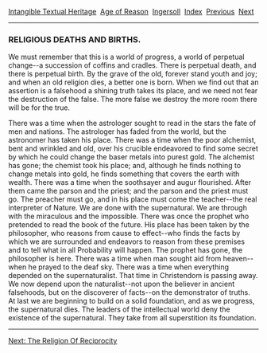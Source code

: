 [Intangible Textual Heritage](../../../index)  [Age of
Reason](../../index)  [Ingersoll](../index)  [Index](index) 
[Previous](i0138)  [Next](i0140) 

------------------------------------------------------------------------

### RELIGIOUS DEATHS AND BIRTHS.

We must remember that this is a world of progress, a world of perpetual
change--a succession of coffins and cradles. There is perpetual death,
and there is perpetual birth. By the grave of the old, forever stand
youth and joy; and when an old religion dies, a better one is born. When
we find out that an assertion is a falsehood a shining truth takes its
place, and we need not fear the destruction of the false. The more false
we destroy the more room there will be for the true.

There was a time when the astrologer sought to read in the stars the
fate of men and nations. The astrologer has faded from the world, but
the astronomer has taken his place. There was a time when the poor
alchemist, bent and wrinkled and old, over his crucible endeavored to
find some secret by which he could change the baser metals into purest
gold. The alchemist has gone; the chemist took his place; and, although
he finds nothing to change metals into gold, he finds something that
covers the earth with wealth. There was a time when the soothsayer and
augur flourished. After them came the parson and the priest; and the
parson and the priest must go. The preacher must go, and in his place
must come the teacher--the real interpreter of Nature. We are done with
the supernatural. We are through with the miraculous and the impossible.
There was once the prophet who pretended to read the book of the future.
His place has been taken by the philosopher, who reasons from cause to
effect--who finds the facts by which we are surrounded and endeavors to
reason from these premises and to tell what in all Probability will
happen. The prophet has gone, the philosopher is here. There was a time
when man sought aid from heaven--when he prayed to the deaf sky. There
was a time when everything depended on the supernaturalist. That time in
Christendom is passing away. We now depend upon the naturalist--not upon
the believer in ancient falsehoods, but on the discoverer of facts--on
the demonstrator of truths. At last we are beginning to build on a solid
foundation, and as we progress, the supernatural dies. The leaders of
the intellectual world deny the existence of the supernatural. They take
from all superstition its foundation.

------------------------------------------------------------------------

[Next: The Religion Of Reciprocity](i0140)
